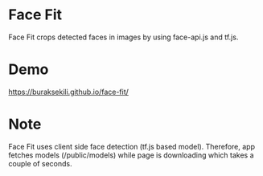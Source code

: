 # Face Fit

Face Fit crops detected faces in images by using face-api.js and tf.js.

# Demo
https://buraksekili.github.io/face-fit/

# Note

Face Fit uses client side face detection (tf.js based model). Therefore, app fetches models (/public/models) while page is downloading which takes a couple of seconds.
